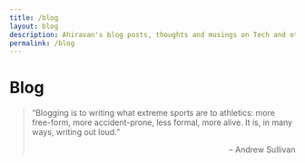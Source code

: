 ```yaml
---
title: /blog
layout: blog
description: Ahiravan's blog posts, thoughts and musings on Tech and others
permalink: /blog
---
```


# Blog

> “Blogging is to writing what extreme sports are to athletics: more free-form, more accident-prone, less formal, more alive. It is, in many ways, writing out loud.”  
> <p style="text-align: right"> – Andrew Sullivan </p>

